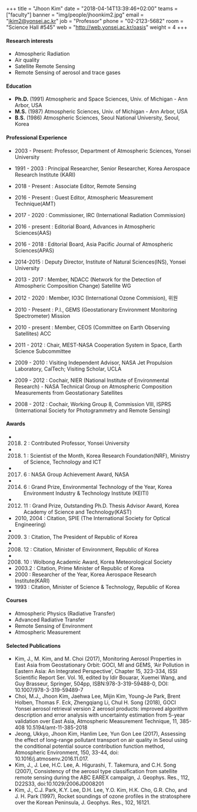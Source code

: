 +++
title = "Jhoon Kim"
date = "2018-04-14T13:39:46+02:00"
teams = ["faculty"]
banner = "img/people/jhoonkim2.jpg"
email = "jkim2@yonsei.ac.kr"
job = "Professor"
phone = "02-2123-5682"
room = "Science Hall #545"
web = "http://web.yonsei.ac.kr/oasis"
weight = 4
+++

#### Research interests
+ Atmospheric Radiation
+ Air quality
+ Satellite Remote Sensing
+ Remote Sensing of aerosol and trace gases

#### Education
+ **Ph.D.** (1991) Atmospheric and Space Sciences, Univ. of Michigan - Ann Arbor, USA
+ **M.S.** (1987)  Atmospheric Sciences, Univ. of Michigan - Ann Arbor, USA
+ **B.S.** (1986)  Atmospheric Sciences, Seoul National University, Seoul, Korea

#### Professional Experience
+ 2003 - Present:  Professor, Department of Atmospheric Sciences, Yonsei University
+ 1991 - 2003    :   Principal Researcher, Senior Researcher, Korea Aerospace Research Institute (KARI)

+ 2018 - Present  : Associate Editor, Remote Sensing
+ 2016 - Present  : Guest Editor, Atmospheric Measurement Technique(AMT)
+ 2017 - 2020    :   Commissioner, IRC (International Radiation Commission)
+ 2016 - present      :   Editorial Board, Advances in Atmospheric Sciences(AAS)
+ 2016 - 2018      : Editorial Board, Asia Pacific Journal of Atmospheric Sciences(APAS)
+ 2014-2015      :   Deputy Director, Institute of Natural Sciences(INS), Yonsei University
+ 2013 - 2017    :   Member, NDACC (Network for the Detection of Atmospheric Composition Change) Satellite WG
+ 2012 - 2020    :   Member,  IO3C (International Ozone Commision), 위원
+ 2010 - Present :  P.I., GEMS (Geostationary Environment Monitoring Spectrometer) Mission
+ 2010 - present     :   Member,  CEOS (Committee on Earth Observing Satellites) ACC
+ 2011 - 2012    :   Chair, MEST-NASA Cooperation System in Space, Earth Science Subcommittee
+ 2009 - 2010    :  Visiting Independent Advisor, NASA Jet Propulsion Laboratory, CalTech; Visiting Scholar, UCLA
+ 2009 - 2012    :  Cochair, NIER (National Institute of Environmental Research) - NASA Technical Group on Atmospheric Composition Measurements
                             from Geostationary Satellites
+ 2008 - 2012    :  Cochair, Working Group 8, Commission VIII, ISPRS (International Society for Photogrammetry and Remote Sensing)


#### Awards
+ 2018. 2        :       Contributed Professor, Yonsei University
+ 2018. 1        :       Scientist of the Month, Korea Research Foundation(NRF), Ministry of Science, Technology and ICT
+ 2017. 6        :       NASA Group Achievement Award, NASA
+ 2014. 6        :       Grand Prize, Environmental Technology of the Year, Korea Environment Industry & Technology Institute (KEITI)   
+ 2012. 11       :      Grand Prize,  Outstanding Ph.D. Thesis Advisor Award, Korea Academy of Science and Technology(KAST)
+ 2010, 2004   :      Citation, SPIE (The International Society for Optical Engineering)
+ 2009. 3        :       Citation, The President of Republic of Korea
+ 2008. 12       :      Citation, Minister of Environment, Republic of Korea
+ 2008. 10       :      Wolbong Academic Award, Korea Meteorological Society
+ 2003.2         :       Citation, Prime Minister of Republic of Korea
+ 2000           :        Researcher of the Year, Korea Aerospace Research Institute(KARI)
+ 1993           :        Citation, Minister of Science & Technology, Republic of Korea

#### Courses
+ Atmospheric Physics (Radiative Transfer)
+ Advanced Radiative Transfer
+ Remote Sensing of Environment
+ Atmospheric Measurement

#### Selected Publications

+ Kim, J., M. Kim, and M. Choi (2017), Monitoring Aerosol Properties in East Asia from Geostationary Orbit: GOCI, MI and GEMS, ‘Air Pollution in Eastern Asia: An Integrated Perspective’, Chapter 15, 323-334, ISSI Scientific Report Ser. Vol. 16, edited by Idir Bouarar, Xuemei Wang, and Guy Brasseur, Springer, 504pp, ISBN:978-3-319-59488-0, DOI: 10.1007/978-3-319-59489-7
+ Choi, M.J., Jhoon Kim, Jaehwa Lee, Mijin Kim, Young-Je Park, Brent Holben, Thomas F. Eck, Zhengqiang Li, Chul H. Song (2018), GOCI Yonsei aerosol retrieval version 2 aerosol products: improved algorithm description and error analysis with uncertainty estimation from 5-year validation over East Asia, Atmospheric Measurement Technique, 11, 385-408 10.5194/amt-11-385-2018
+ Jeong, Ukkyo, Jhoon Kim, Hanlim Lee, Yun Gon Lee (2017), Assessing the effect of long-range pollutant transport on air quality in Seoul using the conditional potential source contribution function method, Atmospheric Environment, 150, 33-44, doi: 10.1016/j.atmosenv.2016.11.017.
+ Kim, J., J. Lee, H.C. Lee, A. Higurashi, T. Takemura, and C.H. Song (2007), Consistency of the aerosol type classification from satellite remote sensing during the ABC EAREX campaign, J. Geophys. Res., 112, D22S33, doi:10.1029/2006JD008201
+ Kim, J., C.J. Park, K.Y. Lee, D.H. Lee, Y.O. Kim, H.K. Cho, G.R. Cho, and J. H. Park (1997), Rocket soundings of ozone profiles in the stratosphere over the Korean Peninsula, J. Geophys. Res., 102, 16121.
